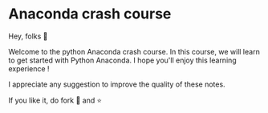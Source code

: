 # Anaconda crash course

Hey, folks :wave:

Welcome to the python Anaconda crash course. In this course, we will learn to get started with Python Anaconda. I hope you'll enjoy this learning experience !

I appreciate any suggestion to improve the quality of these notes. 

If you like it, do fork 🍴 and :star:
